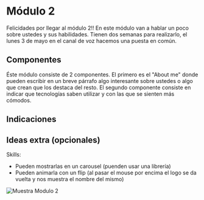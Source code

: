 # Módulo 2 
Felicidades por llegar al módulo 2!! En este módulo van a hablar un poco sobre ustedes y sus habilidades. Tienen dos semanas para realizarlo, el lunes 3 de mayo en el canal de voz hacemos una puesta en común.

## Componentes
Éste módulo consiste de 2 componentes. El primero es el "About me" donde pueden escribir en un breve párrafo algo interesante sobre ustedes o algo que crean que los destaca del resto.
El segundo componente consiste en indicar que tecnologías saben utilizar y con las que se sienten más cómodos.

## Indicaciones 

## Ideas extra (opcionales)
Skills:
  - Pueden mostrarlas en un carousel (puenden usar una librería)
  - Pueden animarla con un flip (al pasar el mouse por encima el logo se da vuelta y nos muestra el nombre del mismo)

![Muestra Modulo 2](https://res.cloudinary.com/sebasec/image/upload/v1618870660/M%C3%B3dulo_2_t3xbvk.png)
